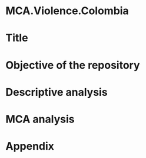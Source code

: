 # MCA.Violence.Colombia
# Title
# Objective of the repository
# Descriptive analysis
# MCA analysis 
# Appendix 
